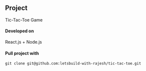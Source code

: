 ## Project
Tic-Tac-Toe Game

#### Developed on
React.js + Node.js

#### Pull project with
`git clone git@github.com:letsbuild-with-rajesh/tic-tac-toe.git`
